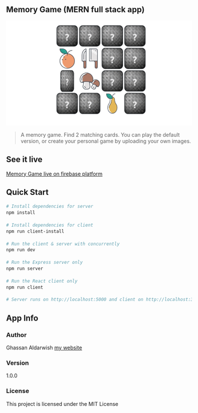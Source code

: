 ## Memory Game (MERN full stack app)



![Screenshot](src/assets/mem-home.gif)


> A memory game. Find 2 matching cards. You can play the default version, or create your personal game by uploading your own images.



## See it live

[Memory Game live on firebase platform](https://memory-game-fb235.firebaseapp.com/)

## Quick Start

```bash
# Install dependencies for server
npm install

# Install dependencies for client
npm run client-install

# Run the client & server with concurrently
npm run dev

# Run the Express server only
npm run server

# Run the React client only
npm run client

# Server runs on http://localhost:5000 and client on http://localhost:3000
```


## App Info

### Author

Ghassan Aldarwish
[my website](http://ghassanaldarwish.de/)

### Version

1.0.0

### License

This project is licensed under the MIT License
